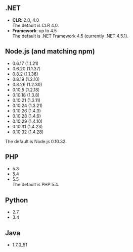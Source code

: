 ## .NET
* **CLR**: 2.0, 4.0  
The default is CLR 4.0.   
* **Framework**: up to 4.5  
The default is .NET Framework 4.5 (currently .NET 4.5.1).

## Node.js (and matching npm)
* 0.6.17 (1.1.21)
* 0.6.20 (1.1.37)
* 0.8.2 (1.1.36)
* 0.8.19 (1.2.10)
* 0.8.26 (1.2.30)
* 0.10.5 (1.2.18)
* 0.10.18 (1.3.8)
* 0.10.21 (1.3.11)
* 0.10.24 (1.3.21)
* 0.10.26 (1.4.3)
* 0.10.28 (1.4.9)
* 0.10.29 (1.4.10)
* 0.10.31 (1.4.23)
* 0.10.32 (1.4.28)

The default is Node.js 0.10.32.

## PHP
* 5.3
* 5.4
* 5.5  
The default is PHP 5.4. 

## Python
* 2.7
* 3.4

## Java
* 1.7.0_51

